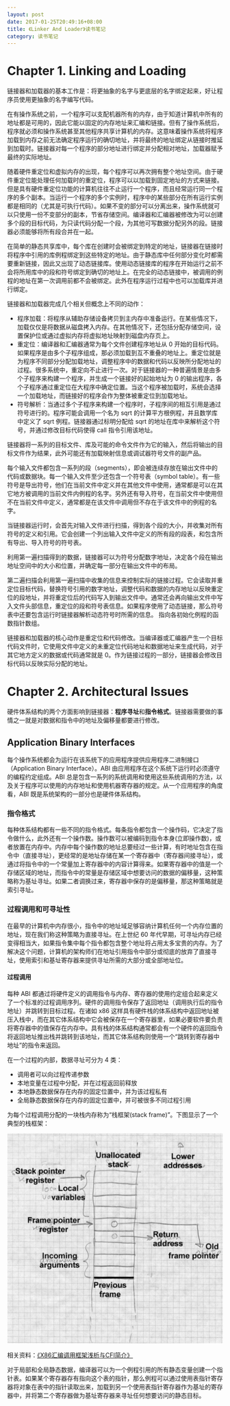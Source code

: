 ```yaml
---
layout: post
date: 2017-01-25T20:49:16+08:00
title: 《Linker And Loader》读书笔记
category: 读书笔记
---
```


# Chapter 1. Linking and Loading

链接器和加载器的基本工作是：将更抽象的名字与更底层的名字绑定起来，好让程序员使用更抽象的名字编写代码。

在有操作系统之前，一个程序可以支配机器所有的内存，由于知道计算机中所有的地址都是可用的，因此它能以固定的内存地址来汇编和链接。但有了操作系统后，程序就必须和操作系统甚至其他程序共享计算机的内存。这意味着操作系统将程序加载到内存之前无法确定程序运行的确切地址，并将最终的地址绑定从链接时推延到加载时。链接器对每一个程序的部分地址进行绑定并分配相对地址，加载器赋予最终的实际地址。

随着硬件重定位和虚拟内存的出现，每个程序可以再次拥有整个地址空间。由于硬件重定位能处理任何加载时的重定位，程序可以以加载到固定地址的方式来链接。但是具有硬件重定位功能的计算机往往不止运行一个程序，而且经常运行同一个程序的多个副本。当运行一个程序的多个实例时，程序中的某些部分在所有运行实例都是相同的（尤其是可执行代码）。如果不变的部分可以分离出来，操作系统就可以只使用一份不变部分的副本，节省存储空间。编译器和汇编器被修改为可以创建多个段的目标代码，为只读代码分配一个段，为其他可写数据分配另外的段。链接器必须能够将所有段合并在一起。

在简单的静态共享库中，每个库在创建时会被绑定到特定的地址，链接器在链接时将程序中引用的库例程绑定到这些特定的地址。由于静态库中任何部分变化时都需要重新链接，因此又出现了动态链接库。使用动态链接库的程序在开始运行之前不会将所用库中的段和符号绑定到确切的地址上。在完全的动态链接中，被调用的例程的地址在第一次调用前都不会被绑定。此外在程序运行过程中也可以加载库并进行绑定。

链接器和加载器完成几个相关但概念上不同的动作：

* 程序加载：将程序从辅助存储设备拷贝到主内存中准备运行。在某些情况下，加载仅仅是将数据从磁盘拷入内存。在其他情况下，还包括分配存储空间，设置保护位或通过虚拟内存将虚拟地址映射到磁盘内存页上。
* 重定位：编译器和汇编器通常为每个文件创建程序地址从 0 开始的目标代码。如果程序是由多个子程序组成，那必须加载到互不重叠的地址上。重定位就是为程序不同部分分配加载地址，调整程序中的数据和代码以反映所分配地址的过程。很多系统中，重定向不止进行一次。对于链接器的一种普遍情景是由多个子程序来构建一个程序，并生成一个链接好的起始地址为 0 的输出程序，各个子程序通过重定位在大程序中确定位置。当这个程序被加载时，系统会选择一个加载地址，而链接好的程序会作为整体被重定位到加载地址。
* 符号解析：当通过多个子程序来构建一个程序时，子程序间的相互引用是通过符号进行的。程序可能会调用一个名为 sqrt 的计算平方根例程，并且数学库中定义了 sqrt 例程。链接器通过标明分配给 sqrt 的地址在库中来解析这个符号，并通过修改目标代码使得 call 指令引用该地址。

链接器将一系列的目标文件、库及可能的命令文件作为它的输入，然后将输出的目标文件作为结果，此外可能还有加载映射信息或调试器符号文件的副产品。

每个输入文件都包含一系列的段（segments），即会被连续存放在输出文件中的代码或数据块。每一个输入文件至少还包含一个符号表（symbol table）。有一些符号是导出符号，他们在当前文件中定义并在其他文件中使用，通常都是可以在其它地方被调用的当前文件内例程的名字。另外还有导入符号，在当前文件中使用但不在当前文件中定义，通常都是在该文件中调用但不存在于该文件中的例程的名字。

当链接器运行时，会首先对输入文件进行扫描，得到各个段的大小，并收集对所有符号的定义和引用。它会创建一个列出输入文件中定义的所有段的段表，和包含所有导出、导入符号的符号表。

利用第一遍扫描得到的数据，链接器可以为符号分配数字地址，决定各个段在输出地址空间中的大小和位置，并确定每一部分在输出文件中的布局。

第二遍扫描会利用第一遍扫描中收集的信息来控制实际的链接过程。它会读取并重定位目标代码，替换符号引用的数字地址，调整代码和数据的内存地址以反映重定位的段地址，并将重定位后的代码写入到输出文件中。通常还会再向输出文件中写入文件头部信息，重定位的段和符号表信息。如果程序使用了动态链接，那么符号表中还要包含运行时链接器解析动态符号时所需的信息。
指向各初始化例程的函数指针数组。

链接器和加载器的核心动作是重定位和代码修改。当编译器或汇编器产生一个目标代码文件时，它使用文件中定义的未重定位代码地址和数据地址来生成代码，对于其它地方定义的数据或代码通常就是 0。作为链接过程的一部分，链接器会修改目标代码以反映实际分配的地址。

# Chapter 2. Architectural Issues

硬件体系结构的两个方面影响到链接器：**程序寻址**和**指令格式**。链接器需要做的事情之一就是对数据和指令中的地址及偏移量都要进行修改。


## Application Binary Interfaces

每个操作系统都会为运行在该系统下的应用程序提供应用程序二进制接口（Application Binary Interface）。ABI 由应用程序在这个系统下运行时必须遵守的编程约定组成。ABI 总是包含一系列的系统调用和使用这些系统调用的方法，以及关于程序可以使用的内存地址和使用机器寄存器的规定。从一个应用程序的角度看，ABI 既是系统架构的一部分也是硬件体系结构。

### 指令格式

每种体系结构都有一些不同的指令格式。每条指令都包含一个操作码，它决定了指令做什么，此外还有一个操作数。操作数可以被编码到指令本身(立即操作数)，或者放置在内存中。内存中每个操作数的地址总要经过一些计算，有时地址包含在指令中（直接寻址），更经常的是地址存储在某一个寄存器中（寄存器间接寻址），或通过将指令中的一个常量加上寄存器中的内容计算得来。如果寄存器中的值是一个存储区域的地址，而指令中的常量是存储区域中想要访问的数据的偏移量，这种策略称为基址寻址。如果二者调换过来，寄存器中保存的是偏移量，那这种策略就是索引寻址。

### 过程调用和可寻址性

在最早的计算机中内存很小，指令中的地址域足够容纳计算机任何一个内存位置的地址，现在我们称这种策略为直接寻址。在上世纪 60 年代早期，可寻址内存已经变得相当大，如果指令集中每个指令都包含整个地址将占用太多宝贵的内存。为了解决这个问题，计算机的架构师们在地址引用指令中部分或彻底的放弃了直接寻址，使用索引和基址寄存器来提供寻址所需的大部分或全部地址位。

#### 过程调用

每种 ABI 都通过将硬件定义的调用指令与内存、寄存器的使用约定组合起来定义了一个标准的过程调用序列。硬件的调用指令保存了返回地址（调用执行后的指令地址）并跳转到目标过程。在诸如 x86 这样具有硬件栈的体系结构中返回地址被压入栈中，而在其它体系结构中它会被保存在一个寄存器里，如果必要软件要负责将寄存器中的值保存在内存中。具有栈的体系结构通常都会有一个硬件的返回指令将返回地址推出栈并跳转到该地址，而其它体系结构则使用一个“跳转到寄存器中地址”的指令来返回。

在一个过程的内部，数据寻址可分为 4 类：

* 调用者可以向过程传递参数
* 本地变量在过程中分配，并在过程返回前释放
* 本地静态数据保存在内存的固定位置中，并为该过程私有
* 全局静态数据保存在内存的固定位置中，并可被很多不同过程引用 

为每个过程调用分配的一块栈内存称为“栈框架(stack frame)”。下图显示了一个典型的栈框架：

<img src="/assets/images/linker-and-loader-note/illustration-1.png" width="800" />

相关资料：[《X86汇编调用框架浅析与CFI简介》](http://larmbr.com/2013/09/20/x86-assembly-call-frame-and-dwarf-CFI-introduction/)

对于局部和全局静态数据，编译器可以为一个例程引用的所有静态变量创建一个指针表。如果某个寄存器存有指向这个表的指针，那么例程可以通过使用表指针寄存器将对象在表中的指针读取出来，加载到另一个使用表指针寄存器作为基址的寄存器中，并将第二个寄存器做为基址寄存器来寻址任何想要访问的静态目标。